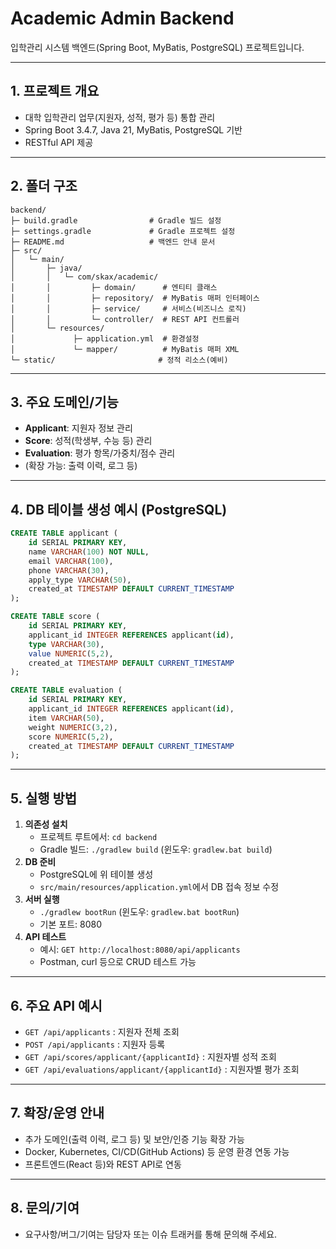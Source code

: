 # Academic Admin Backend

입학관리 시스템 백엔드(Spring Boot, MyBatis, PostgreSQL) 프로젝트입니다.

---

## 1. 프로젝트 개요
- 대학 입학관리 업무(지원자, 성적, 평가 등) 통합 관리
- Spring Boot 3.4.7, Java 21, MyBatis, PostgreSQL 기반
- RESTful API 제공

---

## 2. 폴더 구조
```
backend/
├─ build.gradle                # Gradle 빌드 설정
├─ settings.gradle             # Gradle 프로젝트 설정
├─ README.md                   # 백엔드 안내 문서
├─ src/
│   └─ main/
│       ├─ java/
│       │   └─ com/skax/academic/
│       │         ├─ domain/      # 엔티티 클래스
│       │         ├─ repository/  # MyBatis 매퍼 인터페이스
│       │         ├─ service/     # 서비스(비즈니스 로직)
│       │         └─ controller/  # REST API 컨트롤러
│       └─ resources/
│             ├─ application.yml  # 환경설정
│             └─ mapper/          # MyBatis 매퍼 XML
└─ static/                       # 정적 리소스(예비)
```

---

## 3. 주요 도메인/기능
- **Applicant**: 지원자 정보 관리
- **Score**: 성적(학생부, 수능 등) 관리
- **Evaluation**: 평가 항목/가중치/점수 관리
- (확장 가능: 출력 이력, 로그 등)

---

## 4. DB 테이블 생성 예시 (PostgreSQL)
```sql
CREATE TABLE applicant (
    id SERIAL PRIMARY KEY,
    name VARCHAR(100) NOT NULL,
    email VARCHAR(100),
    phone VARCHAR(30),
    apply_type VARCHAR(50),
    created_at TIMESTAMP DEFAULT CURRENT_TIMESTAMP
);

CREATE TABLE score (
    id SERIAL PRIMARY KEY,
    applicant_id INTEGER REFERENCES applicant(id),
    type VARCHAR(30),
    value NUMERIC(5,2),
    created_at TIMESTAMP DEFAULT CURRENT_TIMESTAMP
);

CREATE TABLE evaluation (
    id SERIAL PRIMARY KEY,
    applicant_id INTEGER REFERENCES applicant(id),
    item VARCHAR(50),
    weight NUMERIC(3,2),
    score NUMERIC(5,2),
    created_at TIMESTAMP DEFAULT CURRENT_TIMESTAMP
);
```

---

## 5. 실행 방법
1. **의존성 설치**
   - 프로젝트 루트에서: `cd backend`
   - Gradle 빌드: `./gradlew build` (윈도우: `gradlew.bat build`)
2. **DB 준비**
   - PostgreSQL에 위 테이블 생성
   - `src/main/resources/application.yml`에서 DB 접속 정보 수정
3. **서버 실행**
   - `./gradlew bootRun` (윈도우: `gradlew.bat bootRun`)
   - 기본 포트: 8080
4. **API 테스트**
   - 예시: `GET http://localhost:8080/api/applicants`
   - Postman, curl 등으로 CRUD 테스트 가능

---

## 6. 주요 API 예시
- `GET /api/applicants` : 지원자 전체 조회
- `POST /api/applicants` : 지원자 등록
- `GET /api/scores/applicant/{applicantId}` : 지원자별 성적 조회
- `GET /api/evaluations/applicant/{applicantId}` : 지원자별 평가 조회

---

## 7. 확장/운영 안내
- 추가 도메인(출력 이력, 로그 등) 및 보안/인증 기능 확장 가능
- Docker, Kubernetes, CI/CD(GitHub Actions) 등 운영 환경 연동 가능
- 프론트엔드(React 등)와 REST API로 연동

---

## 8. 문의/기여
- 요구사항/버그/기여는 담당자 또는 이슈 트래커를 통해 문의해 주세요. 